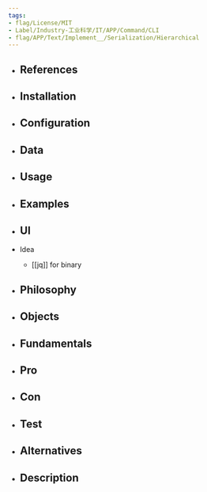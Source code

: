 ```yaml
---
tags:
- flag/License/MIT
- Label/Industry-工业科学/IT/APP/Command/CLI
- flag/APP/Text/Implement__/Serialization/Hierarchical
---
```


- References
    - 

- Installation
    - 

- Configuration
    - 

- Data
    - 

- Usage
    - 

- Examples
    - 

- UI
    - 

- Idea
    - [[jq]] for binary

- Philosophy
    - 

- Objects
    - 

- Fundamentals
    - 

- Pro
    - 

- Con
    - 

- Test
    - 

- Alternatives
    - 

- Description
    - 
